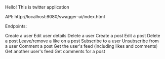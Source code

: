 Hello! This is twitter application

API: http://localhost:8080/swagger-ui/index.html

Endpoints:

Create a user
Edit user details
Delete a user
Create a post
Edit a post
Delete a post
Leave/remove a like on a post
Subscribe to a user
Unsubscribe from a user
Comment a post
Get the user's feed (including likes and comments)
Get another user's feed
Get comments for a post